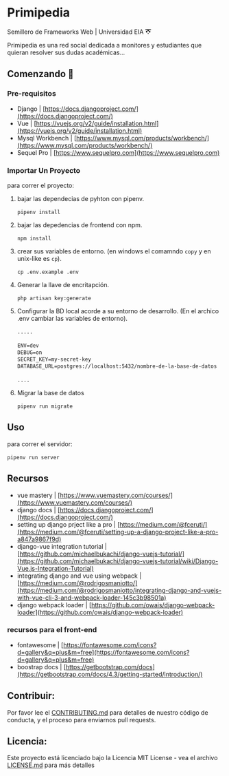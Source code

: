 # Primipedia

Semillero de Frameworks Web | Universidad EIA ![logo eia](https://github.com/EIA-University/LogosEIA/blob/master/assets/png/logo-eia-icon.png?raw=true)

Primipedia es una red social dedicada a monitores y estudiantes que quieran resolver sus dudas académicas...

## Comenzando :rocket:

### Pre-requisitos
* Django | [https://docs.djangoproject.com/](https://docs.djangoproject.com/)
* Vue | [https://vuejs.org/v2/guide/installation.html](https://vuejs.org/v2/guide/installation.html)
* Mysql Workbench | [https://www.mysql.com/products/workbench/](https://www.mysql.com/products/workbench/)
* Sequel Pro |   [https://www.sequelpro.com](https://www.sequelpro.com)


### Importar Un Proyecto
para correr el proyecto:

1. bajar las dependecias de pyhton con pipenv.
    ```
    pipenv install
    ```
2. bajar las depedencias de frontend con npm.
    ```
    npm install
    ```
4. crear sus variables de entorno. (en windows el comamndo `copy` y en unix-like es `cp`).
    ```
    cp .env.example .env
    ```
5. Generar la llave de encritapción. 
    ```
    php artisan key:generate
    ```
6. Configurar la BD local acorde a su entorno de desarrollo. (En el archico .env  cambiar las variables de entorno).
    ```
    .....

    ENV=dev
    DEBUG=on
    SECRET_KEY=my-secret-key
    DATABASE_URL=postgres://localhost:5432/nombre-de-la-base-de-datos
    
    ....

    ```

7. Migrar la base de datos 
    ```
    pipenv run migrate
    ```

## Uso
 para correr el servidor: 
 ```
 pipenv run server
 ```

## Recursos
* vue mastery | [https://www.vuemastery.com/courses/](https://www.vuemastery.com/courses/) 
* django docs | [https://docs.djangoproject.com/](https://docs.djangoproject.com/)
* setting up django prject like a pro | [https://medium.com/@fceruti/](https://medium.com/@fceruti/setting-up-a-django-project-like-a-pro-a847a9867f9d)
* django-vue integration tutorial | [https://github.com/michaelbukachi/django-vuejs-tutorial/](https://github.com/michaelbukachi/django-vuejs-tutorial/wiki/Django-Vue.js-Integration-Tutorial)
* integrating django and vue using webpack | [https://medium.com/@rodrigosmaniotto/](https://medium.com/@rodrigosmaniotto/integrating-django-and-vuejs-with-vue-cli-3-and-webpack-loader-145c3b98501a)
* django webpack loader | [https://github.com/owais/django-webpack-loader](https://github.com/owais/django-webpack-loader)

### recursos para el front-end
* fontawesome | [https://fontawesome.com/icons?d=gallery&q=plus&m=free](https://fontawesome.com/icons?d=gallery&q=plus&m=free)
* boostrap docs | [https://getbootstrap.com/docs](https://getbootstrap.com/docs/4.3/getting-started/introduction/)

## Contribuir:
Por favor lee el [CONTRIBUTING.md]() para detalles de nuestro código de conducta, y el proceso para enviarnos pull requests.
## Licencia:
Este proyecto está licenciado bajo la Licencia MIT License  - vea el archivo [LICENSE.md]() para más detalles




